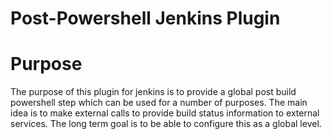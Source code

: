 Post-Powershell Jenkins Plugin
==============================


# Purpose

The purpose of this plugin for jenkins is to provide a global post build powershell step which can be used for a number of purposes.  The main idea is to make external calls to provide build status information to external services.  The long term goal is to be able to configure this as a global level.



